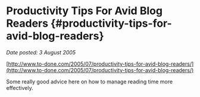 # Productivity Tips For Avid Blog Readers {#productivity-tips-for-avid-blog-readers}

_Date posted: 3 August 2005_

[http://www.to-done.com/2005/07/productivity-tips-for-avid-blog-readers/](http://www.to-done.com/2005/07/productivity-tips-for-avid-blog-readers/)

Some really good advice here on how to manage reading time more effectively.